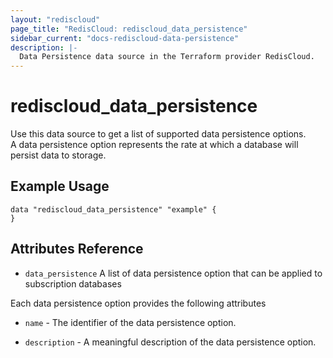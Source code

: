```yaml
---
layout: "rediscloud"
page_title: "RedisCloud: rediscloud_data_persistence"
sidebar_current: "docs-rediscloud-data-persistence"
description: |-
  Data Persistence data source in the Terraform provider RedisCloud.
---
```


# rediscloud_data_persistence

Use this data source to get a list of supported data persistence options.  
A data persistence option represents the rate at which a database will persist data to storage.

## Example Usage

```hcl
data "rediscloud_data_persistence" "example" {
}
```


## Attributes Reference

* `data_persistence` A list of data persistence option that can be applied to subscription databases

Each data persistence option provides the following attributes

* `name` - The identifier of the data persistence option.

* `description` - A meaningful description of the data persistence option.
